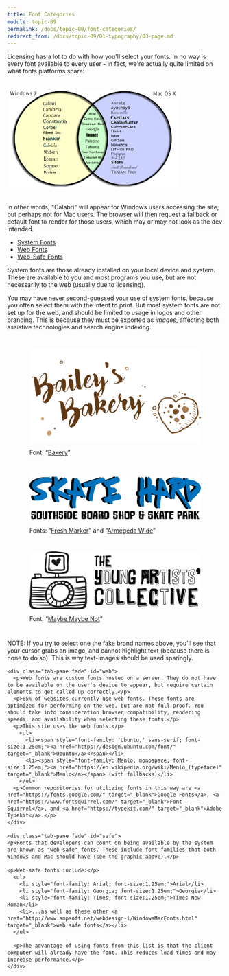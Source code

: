 ```yaml
---
title: Font Categories
module: topic-09
permalink: /docs/topic-09/font-categories/
redirect_from: /docs/topic-09/01-typography/03-page.md
---
```


<div class="divider-heading"></div>

Licensing has a lot to do with how you'll select your fonts. In no way is every font available to every user - in fact, we're actually quite limited on what fonts platforms share:

<img src="../img/web-safe-font-venn.png" style=" margin: 20px auto; width: 400px;" alt="venn diagram of web-safe fonts for Windows 7 and MacOS X" title="Window 7 vs MacOS X Available Fonts"/>

In other words, "Calabri" will appear for Windows users accessing the site, but perhaps not for Mac users. The browser will then request a fallback or default font to render for those users, which may or may not look as the dev intended.

<div class="codepen-embed">
  <ul class="nav nav-tabs">
    <li class="active"><a href="#system" data-toggle="tab">System Fonts</a></li>
    <li><a href="#web" data-toggle="tab">Web Fonts</a></li>
    <li><a href="#safe" data-toggle="tab">Web-Safe Fonts</a></li>
  </ul>

  <div id="myTabContent" class="tab-content">
    <div class="tab-pane fade active in" id="system">
      <p>System fonts are those already installed on your local device and system. These are available to you and most programs you use, but are not necessarily to the web (usually due to licensing).</p>
      <p>You may have never second-guessed your use of system fonts, because you often select them with the intent to print. But most system fonts are not set up for the web, and should be limited to usage in logos and other branding. This is because they must be exported as <em>images</em>, affecting both assistive technologies and search engine indexing.</p>
      <div style="width: 100%; max-width: 400px; margin: 40px auto;">
        <img src="../img/system-font-ex-bakery.svg" style="margin: auto;" />
        <p style="margin-top: 10px;">Font: “<a href="http://www.stereo-type.fr/fonts/bakery/" target="_blank">Bakery</a>”</p>
      </div>
      <div style="width: 100%; max-width: 400px; margin: 40px auto;">
        <img src="../img/system-font-ex-marker.svg" style="margin: auto;" />
        <p style="margin-top: 10px;">Fonts: “<a href="https://fonts2u.com/fresh-marker.font" target="_blank">Fresh Marker</a>” and “<a href="https://www.whatfontis.com/Armageda-Wide.font" target="_blank">Armegeda Wide</a>”</p>
      </div>
      <div style="width: 100%; max-width: 400px; margin: 40px auto;">
        <img src="../img/system-font-ex-maybe.svg" style="margin: auto;" />
        <p style="margin-top: 10px;">Font: “<a href="http://fontpro.com/maybe-maybe-not-font-429" target="_blank">Maybe Maybe Not</a>”</p>
      </div>
      <p><span class="label label-info">NOTE:</span> If you try to select one the fake brand names above, you'll see that your cursor grabs an image, and cannot highlight text (because there is none to do so). This is why text-images should be used sparingly.</p>
    </div>

    <div class="tab-pane fade" id="web">
      <p>Web fonts are custom fonts hosted on a server. They do not have to be available on the user's device to appear, but require certain elements to get called up correctly.</p>
      <p>65% of websites currently use web fonts. These fonts are optimized for performing on the web, but are not full-proof. You should take into consideration browser compatibility, rendering speeds, and availability when selecting these fonts.</p>
      <p>This site uses the web fonts:</p>
        <ul>
          <li><span style="font-family: 'Ubuntu,' sans-serif; font-size:1.25em;"><a href="https://design.ubuntu.com/font/" target="_blank">Ubuntu</a></span></li>
          <li><span style="font-family: Menlo, monospace; font-size:1.25em;"><a href="https://en.wikipedia.org/wiki/Menlo_(typeface)" target="_blank">Menlo</a></span> (with fallbacks)</li>
        </ul>
      <p>Common repositories for utilizing fonts in this way are <a href="https://fonts.google.com/" target="_blank">Google Fonts</a>, <a href="https://www.fontsquirrel.com/" target="_blank">Font Squirrel</a>, and <a href="https://typekit.com/" target="_blank">Adobe Typekit</a>.</p>
    </div>

    <div class="tab-pane fade" id="safe">
    <p>Fonts that developers can count on being available by the system are known as "web-safe" fonts. These include font families that both Windows and Mac should have (see the graphic above).</p>

    <p>Web-safe fonts include:</p>
      <ul>
        <li style="font-family: Arial; font-size:1.25em;">Arial</li>
        <li style="font-family: Georgia; font-size:1.25em;">Georgia</li>
        <li style="font-family: Times; font-size:1.25em;">Times New Roman</li>
        <li>...as well as these other <a href="http://www.ampsoft.net/webdesign-l/WindowsMacFonts.html" target="_blank">web safe fonts</a></li>
      </ul>

      <p>The advantage of using fonts from this list is that the client computer will already have the font. This reduces load times and may increase performance.</p>
    </div>

  </div>
